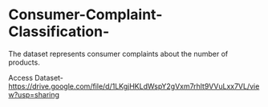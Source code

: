 # Consumer-Complaint-Classification-
The dataset represents consumer complaints about the number of products.



Access Dataset-  https://drive.google.com/file/d/1LKgjHKLdWspY2gVxm7rhlt9VVuLxx7VL/view?usp=sharing
